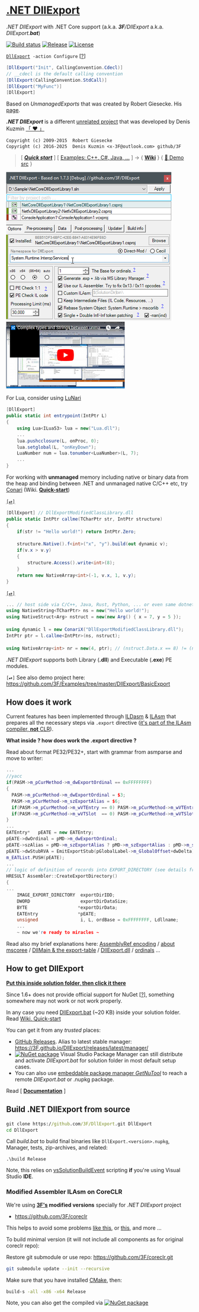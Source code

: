 # [.NET DllExport](https://github.com/3F/DllExport)

*.NET DllExport* with .NET Core support (a.k.a. ***3F**/DllExport* a.k.a. *DllExport.**bat***)

[![Build status](https://ci.appveyor.com/api/projects/status/hh2oxibqoi6wrdnc/branch/master?svg=true)](https://ci.appveyor.com/project/3Fs/dllexport-ix27o/branch/master)
[![Release](https://img.shields.io/github/release/3F/DllExport.svg)](https://github.com/3F/DllExport/releases/latest)
[![License](https://img.shields.io/badge/License-MIT-74A5C2.svg)](https://github.com/3F/DllExport/blob/master/LICENSE.txt)

[`DllExport`](https://3F.github.io/DllExport/releases/latest/manager/)` -action Configure` [[?](#how-to-get-dllexport)]

```csharp
[DllExport("Init", CallingConvention.Cdecl)]
// __cdecl is the default calling convention
[DllExport(CallingConvention.StdCall)]
[DllExport("MyFunc")]
[DllExport]
```

Based on *UnmanagedExports* that was created by Robert Giesecke. His [page](https://sites.google.com/site/robertgiesecke/Home/uploads/unmanagedexports).

***.NET DllExport*** is a different [unrelated project](https://github.com/3F/DllExport/issues/87#issuecomment-438576100) that was developed by Denis Kuzmin [ 「 ❤ 」 ](https://3F.github.io/fund)

```
Copyright (c) 2009-2015  Robert Giesecke
Copyright (c) 2016-2025  Denis Kuzmin <x-3F@outlook.com> github/3F
```

> [ ***[Quick start](https://github.com/3F/DllExport/wiki/Quick-start)*** ] [ [Examples: C++, C#, Java, ...](https://github.com/3F/DllExport/wiki/Examples) ] 
> -> { **[Wiki](https://github.com/3F/DllExport/wiki)** } { [🧪 Demo src](https://github.com/3F/Examples/tree/master/DllExport/BasicExport) }

[![](https://github.com/3F/DllExport/blob/9a4bc5143b0b0ab6aca7cfc1abe3f6da9644ecd9/Resources/img/DllExport.png?raw=true)](https://3F.github.io/DllExport/releases/latest/manager/)
[![](https://github.com/3F/DllExport/blob/36d452268c1f69b5c8dd5e22cc106c71ac76a82c/Resources/img/screencast_Complex_types.jpg?raw=true)](https://www.youtube.com/watch?v=QXMj9-8XJnY)

For Lua, consider using [LuNari](https://github.com/3F/LuNari)

```csharp
[DllExport]
public static int entrypoint(IntPtr L)
{
    using Lua<ILua53> lua = new("Lua.dll");
    ...
    lua.pushcclosure(L, onProc, 0);
    lua.setglobal(L, "onKeyDown");
    LuaNumber num = lua.tonumber<LuaNumber>(L, 7);
    ...
}
```

For working with **unmanaged** memory including native or binary data from the heap and binding between .NET and unmanaged native C/C++ etc, try [Conari](https://github.com/3F/Conari) (Wiki. [**Quick-start**](https://github.com/3F/Conari/wiki/Quick-start))

[`[⏯]`](https://github.com/3F/DllExport/blob/master/src/DllExport/assets/NetfxAsset/Basic.cs)

```csharp
[DllExport] // DllExportModifiedClassLibrary.dll
public static IntPtr callme(TCharPtr str, IntPtr structure)
{
    if(str != "Hello world!") return IntPtr.Zero;

    structure.Native().f<int>("x", "y").build(out dynamic v);
    if(v.x > v.y)
    {
        structure.Access().write<int>(8);
    }
    return new NativeArray<int>(-1, v.x, 1, v.y);
}
```

[`[⏯]`](https://github.com/3F/DllExport/blob/master/src/DllExport/UnitedTest/NetfxAssetBasicTest.cs)

```csharp
... // host side via C/C++, Java, Rust, Python, ... or even same dotnet C#
using NativeString<TCharPtr> ns = new("Hello world!");
using NativeStruct<Arg> nstruct = new(new Arg() { x = 7, y = 5 });

using dynamic l = new ConariX("DllExportModifiedClassLibrary.dll");
IntPtr ptr = l.callme<IntPtr>(ns, nstruct);

using NativeArray<int> nr = new(4, ptr); // (nstruct.Data.x == 8) != (nr[1] == 7)
```

*.NET DllExport* supports both Library (**.dll**) and Executable (**.exe**) PE modules.

`[⏯]` See also demo project here: https://github.com/3F/Examples/tree/master/DllExport/BasicExport

## How does it work

Current features has been implemented through [ILDasm](https://github.com/3F/coreclr/tree/master/src/ildasm) & [ILAsm](https://github.com/3F/coreclr/tree/master/src/ilasm) that prepares all the necessary steps via `.export` directive ([it's part of the ILAsm compiler, **not** CLR](https://github.com/3F/DllExport/issues/45#issuecomment-317802099)).

**What inside ? how does work the .export directive ?**

Read about format PE32/PE32+, start with grammar from asmparse and move to writer:

```cpp
...
//yacc
if(PASM->m_pCurMethod->m_dwExportOrdinal == 0xFFFFFFFF)
{
  PASM->m_pCurMethod->m_dwExportOrdinal = $3;
  PASM->m_pCurMethod->m_szExportAlias = $6;
  if(PASM->m_pCurMethod->m_wVTEntry == 0) PASM->m_pCurMethod->m_wVTEntry = 1;
  if(PASM->m_pCurMethod->m_wVTSlot  == 0) PASM->m_pCurMethod->m_wVTSlot = $3 + 0x8000;
}
...
EATEntry*   pEATE = new EATEntry;
pEATE->dwOrdinal = pMD->m_dwExportOrdinal;
pEATE->szAlias = pMD->m_szExportAlias ? pMD->m_szExportAlias : pMD->m_szName;
pEATE->dwStubRVA = EmitExportStub(pGlobalLabel->m_GlobalOffset+dwDelta);
m_EATList.PUSH(pEATE);
...
// logic of definition of records into EXPORT_DIRECTORY (see details from PE format)
HRESULT Assembler::CreateExportDirectory()  
{
...
    IMAGE_EXPORT_DIRECTORY  exportDirIDD;
    DWORD                   exportDirDataSize;
    BYTE                   *exportDirData;
    EATEntry               *pEATE;
    unsigned                i, L, ordBase = 0xFFFFFFFF, Ldllname;
    ...
    ~ now we're ready to miracles ~
```

Read also my brief explanations here: [AssemblyRef encoding](https://github.com/3F/DllExport/issues/125#issuecomment-561245575) / [about mscoree](https://github.com/3F/DllExport/issues/45#issuecomment-317802099) / [DllMain & the export-table](https://github.com/3F/DllExport/issues/5#issuecomment-240697109) / [DllExport.dll](https://github.com/3F/DllExport/issues/28#issuecomment-281957212) / [ordinals](https://github.com/3F/DllExport/issues/8#issuecomment-245228065) ...

## How to get DllExport

[**Put this inside solution folder, then click it there**](https://3f.github.io/DllExport/releases/latest/manager/)

Since 1.6+ does not provide official support for NuGet [[?](https://github.com/3F/DllExport/wiki/DllExport-Manager-Q-A)], something somewhere may not work or not work properly.

In any case you need [DllExport.bat](https://3f.github.io/DllExport/releases/latest/manager/) (~20 KB) inside your solution folder. Read [Wiki. Quick-start](https://github.com/3F/DllExport/wiki/Quick-start)

You can get it from any *trusted* places:
* [GitHub Releases](https://github.com/3F/DllExport/releases/latest). Alias to latest stable manager: https://3F.github.io/DllExport/releases/latest/manager/
* [![NuGet package](https://img.shields.io/nuget/v/DllExport.svg)](https://www.nuget.org/packages/DllExport/) Visual Studio Package Manager can still distribute and activate *DllExport.bat* for solution folder in most default setup cases.
* You can also use [embeddable package manager *GetNuTool*](https://github.com/3F/GetNuTool) to reach a remote *DllExport.bat* or .nupkg package.

Read [ **[Documentation](https://github.com/3F/DllExport/wiki/DllExport-Manager)** ]

## Build .NET DllExport from source

```bat
git clone https://github.com/3F/DllExport.git DllExport
cd DllExport
```

Call *build.bat* to build final binaries like `DllExport.<version>.nupkg`, Manager, tests, zip-archives, and related:

```batch
.\build Release
```

Note, this relies on [vsSolutionBuildEvent](https://github.com/3F/vsSolutionBuildEvent) scripting **if** you're using Visual Studio **IDE**.

### Modified Assembler ILAsm on CoreCLR

We're using **[3F's](https://github.com/3F) modified versions** specially for *.NET DllExport* project
* https://github.com/3F/coreclr

This helps to avoid some problems [like this](https://github.com/3F/DllExport/issues/125#issuecomment-561245575), or [this](https://github.com/3F/DllExport/issues/17), and more ...

To build minimal version (it will not include all components as for original coreclr repo):

Restore git submodule or use repo: https://github.com/3F/coreclr.git

```bash
git submodule update --init --recursive
```

Make sure that you have installed [CMake](https://cmake.org/download/), then:

```bash
build-s -all -x86 -x64 Release
```

Note, you can also get the compiled via [![NuGet package](https://img.shields.io/nuget/v/ILAsm.svg)](https://www.nuget.org/packages/ILAsm/)
